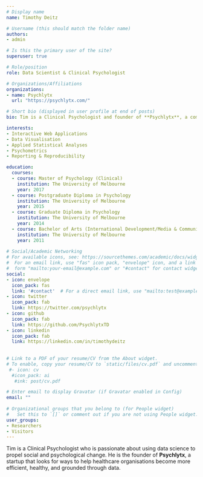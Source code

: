 ```yaml
---
# Display name
name: Timothy Deitz

# Username (this should match the folder name)
authors:
- admin

# Is this the primary user of the site?
superuser: true

# Role/position
role: Data Scientist & Clinical Psychologist

# Organizations/Affiliations
organizations:
- name: Psychlytx
  url: "https://psychlytx.com/"

# Short bio (displayed in user profile at end of posts)
bio: Tim is a Clinical Psychologist and founder of **Psychlytx**, a company that provides innovative software and data science consultancy in the field of health, particularly mental health.

interests:
- Interactive Web Applications
- Data Visualisation
- Applied Statistical Analyses
- Psychometrics
- Reporting & Reproducibility

education:
  courses:
  - course: Master of Psychology (Clinical)
    institution: The University of Melbourne
    year: 2017
  - course: Postgraduate Diploma in Psychology
    institution: The University of Melbourne
    year: 2015
  - course: Graduate Diploma in Psychology
    institution: The University of Melbourne
    year: 2014
  - course: Bachelor of Arts (International Development/Media & Communications)
    institution: The University of Melbourne
    year: 2011
    
# Social/Academic Networking
# For available icons, see: https://sourcethemes.com/academic/docs/widgets/#icons
#  For an email link, use "fas" icon pack, "envelope" icon, and a link in the
#  form "mailto:your-email@example.com" or "#contact" for contact widget.
social:
- icon: envelope
  icon_pack: fas
  link: '#contact'  # For a direct email link, use "mailto:test@example.org".
- icon: twitter
  icon_pack: fab
  link: https://twitter.com/psychlytx
- icon: github
  icon_pack: fab
  link: https://github.com/PsychlytxTD
- icon: linkedin
  icon_pack: fab
  link: https://linkedin.com/in/timothydeitz
  
  
# Link to a PDF of your resume/CV from the About widget.
# To enable, copy your resume/CV to `static/files/cv.pdf` and uncomment the lines below.  
 #- icon: cv
  #icon_pack: ai
   #ink: post/cv.pdf

# Enter email to display Gravatar (if Gravatar enabled in Config)
email: ""
  
# Organizational groups that you belong to (for People widget)
#   Set this to `[]` or comment out if you are not using People widget.  
user_groups:
- Researchers
- Visitors
---
```

Tim is a Clinical Psychologist who is passionate about using data science to propel social and psychological change. He is the founder of **Psychlytx**, a startup that looks for ways to help healthcare organisations become more efficient, healthy, and grounded through data.

